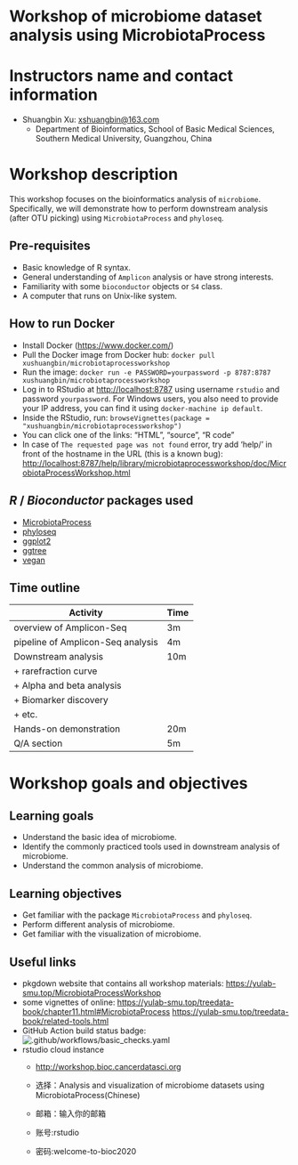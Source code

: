 <!-- README.md is generated from README.Rmd. Please edit that file -->

# Workshop of microbiome dataset analysis using MicrobiotaProcess

# Instructors name and contact information

  - Shuangbin Xu: <xshuangbin@163.com>
      - Department of Bioinformatics, School of Basic Medical Sciences,
        Southern Medical University, Guangzhou, China

# Workshop description

This workshop focuses on the bioinformatics analysis of `microbiome`.
Specifically, we will demonstrate how to perform downstream analysis
(after OTU picking) using `MicrobiotaProcess` and `phyloseq`.

## Pre-requisites

  - Basic knowledge of R syntax.
  - General understanding of `Amplicon` analysis or have strong
    interests.
  - Familiarity with some `bioconductor` objects or `S4` class.
  - A computer that runs on Unix-like system.

## How to run Docker

  - Install Docker (<https://www.docker.com/>)
  - Pull the Docker image from Docker hub: `docker pull
    xushuangbin/microbiotaprocessworkshop`
  - Run the image: `docker run -e PASSWORD=yourpassword -p 8787:8787
    xushuangbin/microbiotaprocessworkshop`
  - Log in to RStudio at <http://localhost:8787> using username
    `rstudio` and password `yourpassword`. For Windows users, you also
    need to provide your IP address, you can find it using
    `docker-machine ip default`.
  - Inside the RStudio, run: `browseVignettes(package =
    "xushuangbin/microbiotaprocessworkshop")`
  - You can click one of the links: “HTML”, “source”, “R code”
  - In case of `The requested page was not found` error, try add ‘help/’
    in front of the hostname in the URL (this is a known bug):
    <http://localhost:8787/help/library/microbiotaprocessworkshop/doc/MicrobiotaProcessWorkshop.html>

## *R* / *Bioconductor* packages used

  - [MicrobiotaProcess](https://www.bioconductor.org/packages/devel/bioc/html/MicrobiotaProcess.html)
  - [phyloseq](https://www.bioconductor.org/packages/release/bioc/html/phyloseq.html)
  - [ggplot2](https://cran.r-project.org/web/packages/ggplot2/index.html)
  - [ggtree](https://www.bioconductor.org/packages/release/bioc/html/ggtree.html)
  - [vegan](https://cran.r-project.org/web/packages/vegan/index.html)

## Time outline

| Activity                          | Time |
| --------------------------------- | ---- |
| overview of Amplicon-Seq          | 3m   |
| pipeline of Amplicon-Seq analysis | 4m   |
| Downstream analysis               | 10m  |
| \+ rarefraction curve             |      |
| \+ Alpha and beta analysis        |      |
| \+ Biomarker discovery            |      |
| \+ etc.                           |      |
| Hands-on demonstration            | 20m  |
| Q/A section                       | 5m   |

# Workshop goals and objectives

## Learning goals

  - Understand the basic idea of microbiome.
  - Identify the commonly practiced tools used in downstream analysis of
    microbiome.
  - Understand the common analysis of microbiome.

## Learning objectives

  - Get familiar with the package `MicrobiotaProcess` and `phyloseq`.
  - Perform different analysis of microbiome.
  - Get familiar with the visualization of microbiome.

## Useful links

  - pkgdown website that contains all workshop materials:
    <https://yulab-smu.top/MicrobiotaProcessWorkshop>
  - some vignettes of online:
    <https://yulab-smu.top/treedata-book/chapter11.html#MicrobiotaProcess>
    <https://yulab-smu.top/treedata-book/related-tools.html>
  - GitHub Action build status badge:
    ![.github/workflows/basic\_checks.yaml](https://github.com/YuLab-SMU/MicrobiotaProcessWorkshop/workflows/.github/workflows/basic_checks.yaml/badge.svg)
  - rstudio cloud instance
      - <http://workshop.bioc.cancerdatasci.org>
    
      - 选择：Analysis and visualization of microbiome datasets using
        MicrobiotaProcess(Chinese)
    
      - 邮箱：输入你的邮箱
    
      - 账号:rstudio
    
      - 密码:welcome-to-bioc2020
